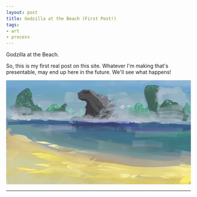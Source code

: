 ```yaml
---
layout: post
title: Godzilla at the Beach (First Post!)
tags:
- art
- process
---
```


Godzilla at the Beach.

So, this is my first real post on this site. Whatever I'm making that's presentable, may end up here in the future. We'll see what happens! 

<img src="../public/images/Godzilla_Beach_Resized.png"/>

-----
